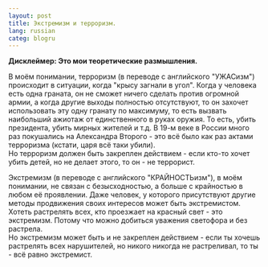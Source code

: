 ```yaml
---
layout: post 
title: Экстремизм и терроризм. 
lang: russian 
categ: blogru
---
```

**Дисклеймер: Это мои теоретические размышления.**

В моём понимании, терроризм (в переводе с английского "УЖАСизм") происходит в ситуации, когда "крысу загнали в угол". Когда у человека есть одна граната, он не сможет ничего сделать против огромной армии, а когда другие выходы полностью отсутствуют, то он захочет использовать эту одну гранату по максимуму, то есть вызвать наибольший ажиотаж от единственного в руках оружия. То есть, убить президента, убить мирных жителей и т.д. В 19-м веке в России много раз покушались на Александра Второго - это всё было как раз актами терроризма (кстати, царя всё таки убили).  
Но терроризм должен быть закреплен действием - если кто-то хочет убить детей, но не делает этого, то он - не террорист.  

Экстремизм (в переводе с английского "КРАЙНОСТЬизм"), в моём понимании, не связан с безысходностью, а больше с крайностью в любом её проявлении. Даже человек, у которого присутствуют другие методы продвижения своих интересов  может быть экстремистом. Хотеть растрелять всех, кто проезжает на красный свет - это экстремизм. Потому что можно добиться уважения светофора и без растрела.  
Но экстремизм может быть и не закреплен действием - если ты хочешь растрелять всех нарушителей, но никого никогда не растреливал, то ты - всё равно экстремист.
